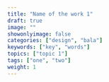```yaml
---
title: "Name of the work 1"
draft: true
image: ""
showonlyimage: false
categories: ["design", "bala"]
keywords: ["key", "words"]
topics: ["topic 1"]
tags: ["one", "two"]
weight: 1
---
```

